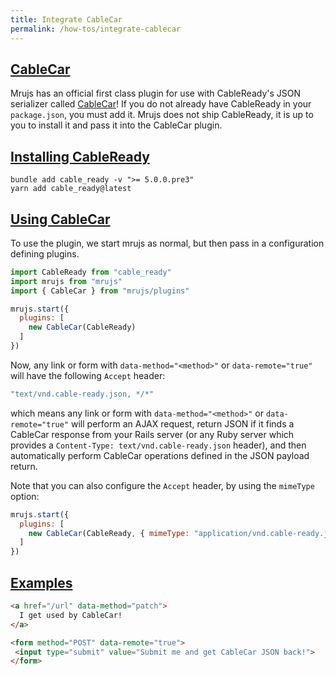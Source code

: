 ```yaml
---
title: Integrate CableCar
permalink: /how-tos/integrate-cablecar
---
```


## [CableCar](#cablecar)

Mrujs has an official first class plugin for use with CableReady's JSON
serializer called [CableCar](https://cableready.stimulusreflex.com/v/v5/cable-car)!
If you do not already have CableReady in your `package.json`, you must add it.
Mrujs does not ship CableReady, it is up to you to install it and pass it into
the CableCar plugin.

## [Installing CableReady](#installing-cableready)

```base
bundle add cable_ready -v ">= 5.0.0.pre3"
yarn add cable_ready@latest
```

## [Using CableCar](#using-cablecar)

To use the plugin, we start mrujs as
normal, but then pass in a configuration defining plugins.

```js
import CableReady from "cable_ready"
import mrujs from "mrujs"
import { CableCar } from "mrujs/plugins"

mrujs.start({
  plugins: [
    new CableCar(CableReady)
  ]
})
```

Now, any link or form with `data-method="<method>"` or `data-remote="true"` will have the following `Accept` header:

```js
"text/vnd.cable-ready.json, */*"
```

which means any link or form with `data-method="<method>"` or `data-remote="true"` will
perform an AJAX request, return JSON if it finds a CableCar response from your Rails
server (or any Ruby server which provides a `Content-Type: text/vnd.cable-ready.json`
header), and then automatically perform CableCar operations defined in the JSON payload
return.

Note that you can also configure the `Accept` header, by using the `mimeType` option:

```js
mrujs.start({
  plugins: [
    new CableCar(CableReady, { mimeType: "application/vnd.cable-ready.json" })
  ]
})
```

## [Examples](#examples)

```html
<a href="/url" data-method="patch">
  I get used by CableCar!
</a>

<form method="POST" data-remote="true">
 <input type="submit" value="Submit me and get CableCar JSON back!">
</form>
```

